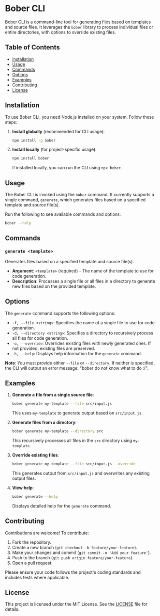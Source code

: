 # Bober CLI

Bober CLI is a command-line tool for generating files based on templates and source files. It leverages the `bober` library to process individual files or entire directories, with options to override existing files.

## Table of Contents

- [Installation](#installation)
- [Usage](#usage)
- [Commands](#commands)
- [Options](#options)
- [Examples](#examples)
- [Contributing](#contributing)
- [License](#license)

## Installation

To use Bober CLI, you need Node.js installed on your system. Follow these steps:

1. **Install globally** (recommended for CLI usage):

   ```bash
   npm install -g bober
   ```

2. **Install locally** (for project-specific usage):

   ```bash
   npm install bober
   ```

   If installed locally, you can run the CLI using `npx bober`.

## Usage

The Bober CLI is invoked using the `bober` command. It currently supports a single command, `generate`, which generates files based on a specified template and source file(s).

Run the following to see available commands and options:

```bash
bober --help
```

## Commands

### `generate <template>`

Generates files based on a specified template and source file(s).

- **Argument**: `<template>` (required) - The name of the template to use for code generation.
- **Description**: Processes a single file or all files in a directory to generate new files based on the provided template.

## Options

The `generate` command supports the following options:

- `-f, --file <string>`: Specifies the name of a single file to use for code generation.
- `-d, --directory <string>`: Specifies a directory to recursively process all files for code generation.
- `-o, --override`: Overrides existing files with newly generated ones. If not provided, existing files are preserved.
- `-h, --help`: Displays help information for the `generate` command.

**Note**: You must provide either `--file` or `--directory`. If neither is specified, the CLI will output an error message: "bober do not know what to do :(".

## Examples

1. **Generate a file from a single source file**:

   ```bash
   bober generate my-template --file src/input.js
   ```

   This uses `my-template` to generate output based on `src/input.js`.

2. **Generate files from a directory**:

   ```bash
   bober generate my-template --directory src
   ```

   This recursively processes all files in the `src` directory using `my-template`.

3. **Override existing files**:

   ```bash
   bober generate my-template --file src/input.js --override
   ```

   This generates output from `src/input.js` and overwrites any existing output files.

4. **View help**:
   ```bash
   bober generate --help
   ```
   Displays detailed help for the `generate` command.

## Contributing

Contributions are welcome! To contribute:

1. Fork the repository.
2. Create a new branch (`git checkout -b feature/your-feature`).
3. Make your changes and commit (`git commit -m 'Add your feature'`).
4. Push to the branch (`git push origin feature/your-feature`).
5. Open a pull request.

Please ensure your code follows the project's coding standards and includes tests where applicable.

## License

This project is licensed under the MIT License. See the [LICENSE](LICENSE) file for details.
